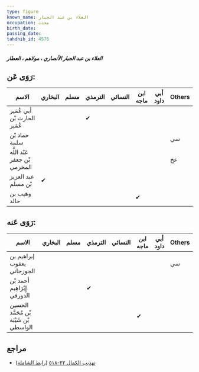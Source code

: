 ```yaml
---
type: figure
known_name: العلاء بن عبد الجبار
occupation: محدث
birth_date:
passing_date:
tahdhib_id: 4576
---
```

##### العلاء بن عبد الجبار الأنصاري ، مولاهم ، العطار

## رَوَى عَن:
| الاسم                         | البخاري | مسلم | الترمذي | النسائي | ابن ماجه | أبي داود | Others |
| ----------------------------- | ------- | ---- | ------- | ------- | -------- | -------- | ------ |
| أبي عُمَير الحارث بْن عُمَير  |         |      | ✔       |         |          |          |        |
| حماد بْن سلمة                 |         |      |         |         |          |          | سي     |
| عَبْد اللَّه بْن جعفر المخرمي |         |      |         |         |          |          | عخ     |
| عبد العزيز بْن مسلم           | ✔       |      |         |         |          |          |        |
| وهيب بن خالد                  |         |      |         |         | ✔        |          |        |
## رَوَى عَنه:
| الاسم                                   | البخاري | مسلم | الترمذي | النسائي | ابن ماجه | أبي داود | Others |
| --------------------------------------- | ------- | ---- | ------- | ------- | -------- | -------- | ------ |
| إبراهيم بن يعقوب الجوزجاني              |         |      |         |         |          |          | سي     |
| أحمد بْن إِبْرَاهِيم الدورقي            |         |      | ✔       |         |          |          |        |
| الحسين بْن مُحَمَّد بْن شَيْبَة الواسطي |         |      |         |         | ✔        |          |        |
## مراجع
- [تهذيب الكمال ٢٢-٥١٨](obsidian://open?vault=Tahdhib-al-Kamal&file=Figures/٤٥٧٦-العلاء%20بن%20عبد%20الجبار%20الأنصاري%20،%20مولاهم%20،%20العطار) ([رابط الشاملة](https://shamela.ws/book/3722/11771))